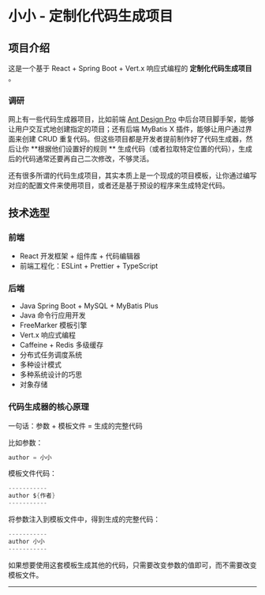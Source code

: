 # 小小 - 定制化代码生成项目

## 项目介绍

这是一个基于 React + Spring Boot + Vert.x 响应式编程的 **定制化代码生成项目** 。

### 调研

网上有一些代码生成器项目，比如前端 [Ant Design Pro](https://pro.ant.design/zh-CN) 中后台项目脚手架，能够让用户交互式地创建指定的项目；还有后端
MyBatis X 插件，能够让用户通过界面来创建 CRUD 重复代码。但这些项目都是开发者提前制作好了代码生成器，然后让你 **根据他们设置好的规则
** 生成代码（或者拉取特定位置的代码），生成后的代码通常还要再自己二次修改，不够灵活。

还有很多所谓的代码生成项目，其实本质上是一个现成的项目模板，让你通过编写对应的配置文件来使用项目，或者还是基于预设的程序来生成特定代码。

## 技术选型

### 前端

- React 开发框架 + 组件库 + 代码编辑器
- 前端工程化：ESLint + Prettier + TypeScript

### 后端

- Java Spring Boot + MySQL + MyBatis Plus
- Java 命令行应用开发
- FreeMarker 模板引擎
- Vert.x 响应式编程
- Caffeine + Redis 多级缓存
- 分布式任务调度系统
- 多种设计模式
- 多种系统设计的巧思
- 对象存储

### 代码生成器的核心原理

一句话：参数 + 模板文件 = 生成的完整代码

比如参数：

```java
author = 小小
```

模板文件代码：

```java
-----------
author ${作者}
-----------
```

将参数注入到模板文件中，得到生成的完整代码：

```java
-----------
author 小小
-----------
```

如果想要使用这套模板生成其他的代码，只需要改变参数的值即可，而不需要改变模板文件。

------
